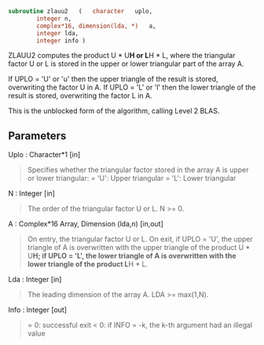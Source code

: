 ```fortran
subroutine zlauu2	(	character	uplo,
		integer	n,
		complex*16, dimension(lda, *)	a,
		integer	lda,
		integer	info )
```

 ZLAUU2 computes the product U * U**H or L**H * L, where the triangular
 factor U or L is stored in the upper or lower triangular part of
 the array A.

 If UPLO = 'U' or 'u' then the upper triangle of the result is stored,
 overwriting the factor U in A.
 If UPLO = 'L' or 'l' then the lower triangle of the result is stored,
 overwriting the factor L in A.

 This is the unblocked form of the algorithm, calling Level 2 BLAS.

## Parameters
Uplo : Character*1 [in]
> Specifies whether the triangular factor stored in the array A
> is upper or lower triangular:
> = 'U':  Upper triangular
> = 'L':  Lower triangular

N : Integer [in]
> The order of the triangular factor U or L.  N >= 0.

A : Complex*16 Array, Dimension (lda,n) [in,out]
> On entry, the triangular factor U or L.
> On exit, if UPLO = 'U', the upper triangle of A is
> overwritten with the upper triangle of the product U * U**H;
> if UPLO = 'L', the lower triangle of A is overwritten with
> the lower triangle of the product L**H * L.

Lda : Integer [in]
> The leading dimension of the array A.  LDA >= max(1,N).

Info : Integer [out]
> = 0: successful exit
> < 0: if INFO = -k, the k-th argument had an illegal value

